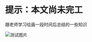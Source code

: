 # 提示：本文尚未完工
跟老师学习绘画一段时间后总结的一些知识

![测试图片](https://raw.githubusercontent.com/nooblesone/Draw-whatever-if-you-want/main/images/test.png "测试图片")








